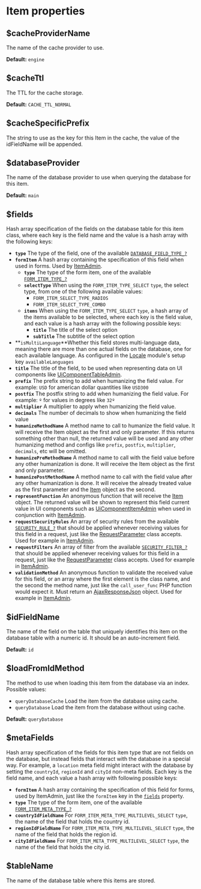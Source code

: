 # Item properties

## $cacheProviderName <a id="cacheprovidername"></a>

The name of the cache provider to use.

**Default:** `engine`

## $cacheTtl

The TTL for the cache storage.

**Default:** `CACHE_TTL_NORMAL`

## $cacheSpecificPrefix <a id="cachespecificprefix"></a>

The string to use as the key for this Item in the cache, the value of the idFieldName will be appended.

## $databaseProvider <a id="databaseprovider"></a>

The name of the database provider to use when querying the database for this item.

**Default:** `main`

## $fields <a id="fields"></a>

Hash array specification of the fields on the database table for this item class, where each key is the field name and the value is a hash array with the following keys:

* **`type`** The type of the field, one of the available [`DATABASE_FIELD_TYPE_?`](../../core-modules/database.md#constants)
* **`formItem`** A hash array containing the specification of this field when used in forms. Used by [ItemAdmin](../../core-modules/itemadmin.md).
  * **`type`** The type of the form item, one of the available [`FORM_ITEM_TYPE_?`](../../core-modules/itemadmin.md#constants)
  * **`selectType`** When using the `FORM_ITEM_TYPE_SELECT` `type`, the select type, from one of the following available values:
    * `FORM_ITEM_SELECT_TYPE_RADIOS`
    * `FORM_ITEM_SELECT_TYPE_COMBO`
  * **`items`** When using the `FORM_ITEM_TYPE_SELECT` `type`, a hash array of the items available to be selected, where each key is the field value, and each value is a hash array with the following possible keys:
    * **`title`** The title of the select option
    * **`subTitle`** The subtitle of the select option
* **`isMultiLanguage`**Whether this field stores multi-language data, meaning there are more than one actual fields on the database, one for each available language. As configured in the [Locale](../../core-modules/locale.md) module's setup key `availableLanguages`
* **`title`** The title of the field, to be used when representing data on UI components like [UiComponentTableAdmin](../../ui-components/uicomponenttableadmin.md).
* **`prefix`** The prefix string to add when humanizing the field value. For example: `USD` for american dollar quantities like `USD300`
* **`postfix`** The postfix string to add when humanizing the field value. For example: `º` for values in degrees like `32º`
* **`multiplier`** A multiplier to apply when humanizing the field value.
* **`decimals`** The number of decimals to show when humanizing the field value
* **`humanizeMethodName`** A method name to call to humanize the field value. It will receive the Item object as the first and only parameter. If this returns something other than null, the returned value will be used and any other humanizing method and configs like `prefix`, `postfix`, `multiplier`, `decimals`, etc will be omitted.
* **`humanizePreMethodName`** A method name to call with the field value before any other humanization is done. It will receive the Item object as the first and only parameter.
* **`humanizePostMethodName`** A method name to call with the field value after any other humanization is done. It will receive the already treated value as the first parameter and the [Item](./) object as the second.
* **`representFunction`** An anonymous function that will receive the [Item](./) object. The returned value will be shown to represent this field current value in UI components such as [UiComponentItemAdmin](../../ui-components/uicomponentitemadmin.md) when used in conjunction with [ItemAdmin](../../core-modules/itemadmin.md).
* **`requestSecurityRules`** An array of security rules from the available [`SECURITY_RULE_?`](../../core-modules/security/#rules) that should be applied whenever receiving values for this field in a request, just like the [RequestParameter](../requestparameter/) class accepts. Used for example in [ItemAdmin](../../core-modules/itemadmin.md).
* **`requestFilters`** An array of filter from the available [`SECURITY_FILTER_?`](../../core-modules/security/#filters) that should be applied whenever receiving values for this field in a request, just like the [RequestParameter](../requestparameter/) class accepts. Used for example in [ItemAdmin](../../core-modules/itemadmin.md).
* **`validationMethod`** An anonymous function to validate the received value for this field, or an array where the first element is the class name, and the second the method name, just like the `call_user_func` PHP function would expect it. Must return an [AjaxResponseJson](../ajaxresponsejson.md) object. Used for example in [ItemAdmin](../../core-modules/itemadmin.md).

## $idFieldName <a id="idfieldname"></a>

The name of the field on the table that uniquely identifies this item on the database table with a numeric id. It should be an auto-increment field.

**Default:** `id`

## $loadFromIdMethod <a id="loadfromidmethod"></a>

The method to use when loading this item from the database via an index. Possible values:

* `queryDatabaseCache` Load the item from the database using cache.
* `queryDatabase` Load the item from the database without using cache.

**Default:** `queryDatabase`

## $metaFields <a id="metafields"></a>

Hash array specification of the fields for this item type that are not fields on the database, but instead fields that interact with the database in a special way. For example, a `location` meta field might interact with the database by setting the `countryId`, `regionId` and `cityId` non-meta fields. Each key is the field name, and each value a hash array with following possible keys:

* **`formItem`** A hash array containing the specification of this field for forms, used by ItemAdmin, just like the `formItem` key in the [`fields`](item-properties.md#fields) property.
* **`type`** The type of the form item, one of the available [`FORM_ITEM_META_TYPE_?`](../../core-modules/itemadmin.md#constants)
* **`countryIdFieldName`** For `FORM_ITEM_META_TYPE_MULTILEVEL_SELECT` `type`, the name of the field that holds the country id.
* **`regionIdFieldName`** For `FORM_ITEM_META_TYPE_MULTILEVEL_SELECT` `type`, the name of the field that holds the region id.
* **`cityIdFieldName`** For `FORM_ITEM_META_TYPE_MULTILEVEL_SELECT` `type`, the name of the field that holds the city id.

## $tableName <a id="tablename"></a>

The name of the database table where this items are stored.





